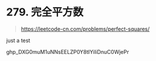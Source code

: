 # 279. 完全平方数

> https://leetcode-cn.com/problems/perfect-squares/

just a test


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
